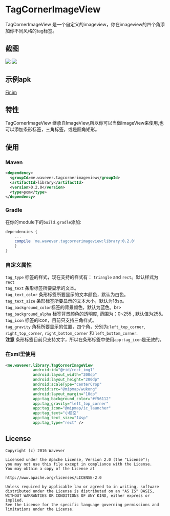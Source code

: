 # TagCornerImageView
TagCornerImageView 是一个自定义的imageview，你在imageview的四个角添加你不同风格的tag标签。

## 截图
![](http://ww1.sinaimg.cn/large/ace35ee1gw1f3xc9mun0vj206m0dcjsq.jpg)
![](http://ww4.sinaimg.cn/mw690/ace35ee1gw1f3xbxxsrdxj206m0dcwfv.jpg)

## 示例apk
[Fir.im](http://fir.im/tagcornerimg)

## 特性
TagCornerImageView 继承自ImageView,所以你可以当做ImageView来使用,也可以添加条形标签，三角标签，或是圆角矩形。

## 使用
### Maven
```xml
<dependency>
  <groupId>me.wavever.tagcornerimageview</groupId>
  <artifactId>library</artifactId>
  <version>0.2.0</version>
  <type>pom</type>
</dependency>
```

### Gradle
在你的module下的`build.gradle`添加:
```groovy
dependencies {
    ...
    compile 'me.wavever.tagcornerimageview:library:0.2.0'
    }
}
```

### 自定义属性
`tag_type` 标签的样式，现在支持的样式有： `triangle` and `rect`。默认样式为 `rect`<br>
`tag_text` 条形标签所要显示的文本。<br>
`tag_text_color` 条形标签所要显示的文本颜色，默认为白色。<br>
`tag_text_size` 条形标签所要显示的文本大小，默认为18sp。<br>
`tag_background_color`标签的背景颜色，默认为蓝色。br>
`tag_background_alpha` 标签背景颜色的透明度, 范围为：0~255 , 默认值为255。<br>
`tag_icon` 标签的icon，目前只支持三角样式。<br>
`tag_gravity` 角标所要显示的位置，四个角，分别为:`left_top_corner`,
`right_top_corner`,
`right_bottom_corner` 和
`left_bottom_corner`.<br>
**注意** 条形标签目前只支持文字，所以在条形标签中使用`app:tag_icon`是无效的。

### 在xml里使用
```xml
<me.wavever.library.TagCornerImageView
            android:id="@+id/rect_img1"
            android:layout_width="200dp"
            android:layout_height="200dp"
            android:scaleType="centerCrop"
            android:src="@mipmap/wukong"
            android:layout_margin="10dp"
            app:tag_background_color="#f56112"
            app:tag_gravity="left_top_corner"
            app:tag_icon="@mipmap/ic_launcher"
            app:tag_text="小悟空"
            app:tag_text_size="14sp"
            app:tag_type="rect" />
```

License
-------
    Copyright (c) 2016 Wavever

    Licensed under the Apache License, Version 2.0 (the "License");
    you may not use this file except in compliance with the License.
    You may obtain a copy of the License at

    http://www.apache.org/licenses/LICENSE-2.0

    Unless required by applicable law or agreed to in writing, software
    distributed under the License is distributed on an "AS IS" BASIS,
    WITHOUT WARRANTIES OR CONDITIONS OF ANY KIND, either express or implied.
    See the License for the specific language governing permissions and
    limitations under the License.
